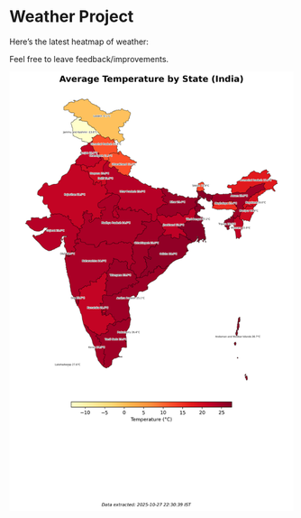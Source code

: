 # Weather Project

Here’s the latest heatmap of weather:

Feel free to leave feedback/improvements.

![India Heatmap](docs/assets/india_heatmap.png?v=FFA539)
